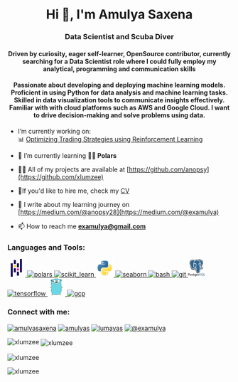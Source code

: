 <h1 align="center">Hi 👋, I'm Amulya Saxena</h1>
<h3 align="center">Data Scientist and Scuba Diver</h3>
<h4 align="center">Driven by curiosity, eager self-learner, OpenSource contributor, currently searching for a Data Scientist role where I could fully employ my analytical, programming and communication skills </h4>
<h4 align="center">Passionate about developing and deploying machine learning models. Proficient in using Python for data analysis and machine learning tasks. Skilled in data visualization tools to communicate insights effectively. Familiar with  with cloud platforms such as AWS and Google Cloud. I want to drive decision-making and solve problems using data. </h4>



- I’m currently working on:\
📊 [Optimizing Trading Strategies using Reinforcement Learning](https://github.com/xlumzee/DSCI-601-Amy)
   

- 🌱 I’m currently learning **🐻‍❄️ Polars** 
- 👨‍💻 All of my projects are available at [https://github.com/anopsy](https://github.com/xlumzee)

- 📑If you'd like to hire me, check my [CV](https://github.com/xlumzee/xlumzee/blob/main/AmulyaS_CV_DS.pdf)

- 📝 I write about my learning journey on [https://medium.com/@anopsy28](https://medium.com/@examulya)

- 📫 How to reach me **examulya@gmail.com**



<h3 align="left">Languages and Tools:</h3>
<p align="left"> <a href="https://pandas.pydata.org/" target="_blank" rel="noreferrer"> <img src="https://raw.githubusercontent.com/devicons/devicon/2ae2a900d2f041da66e950e4d48052658d850630/icons/pandas/pandas-original.svg" alt="pandas" width="40" height="40"/> </a> <a href="https://pola.rs/" target="_blank" rel="noreferrer"> <img src="https://encrypted-tbn3.gstatic.com/images?q=tbn:ANd9GcSTkWJOjG72GkPtWaAZfyjTmxHU16HMtiAsQXx1aCcnKSZ_o7x9" alt="polars" width="160" height="40"/> </a> <a href="https://scikit-learn.org/" target="_blank" rel="noreferrer"> <img src="https://upload.wikimedia.org/wikipedia/commons/0/05/Scikit_learn_logo_small.svg" alt="scikit_learn" width="40" height="40"/> </a> <a href="https://www.python.org" target="_blank" rel="noreferrer"> <img src="https://raw.githubusercontent.com/devicons/devicon/master/icons/python/python-original.svg" alt="python" width="40" height="40"/> </a> <a href="https://seaborn.pydata.org/" target="_blank" rel="noreferrer"> <img src="https://seaborn.pydata.org/_images/logo-mark-lightbg.svg" alt="seaborn" width="40" height="40"/> </a>  <a href="https://www.gnu.org/software/bash/" target="_blank" rel="noreferrer"> <img src="https://www.vectorlogo.zone/logos/gnu_bash/gnu_bash-icon.svg" alt="bash" width="40" height="40"/> </a> <a href="https://git-scm.com/" target="_blank" rel="noreferrer"> <img src="https://www.vectorlogo.zone/logos/git-scm/git-scm-icon.svg" alt="git" width="40" height="40"/> </a> <a href="https://www.postgresql.org" target="_blank" rel="noreferrer"> <img src="https://raw.githubusercontent.com/devicons/devicon/master/icons/postgresql/postgresql-original-wordmark.svg" alt="postgresql" width="40" height="40"/> </a>  <a href="https://www.tensorflow.org" target="_blank" rel="noreferrer"> <img src="https://www.vectorlogo.zone/logos/tensorflow/tensorflow-icon.svg" alt="tensorflow" width="40" height="40"/> </a><a href="https://golang.org" target="_blank" rel="noreferrer"> <img src="https://raw.githubusercontent.com/devicons/devicon/master/icons/go/go-original.svg" alt="go" width="40" height="40"/> </a> <a href="https://cloud.google.com" target="_blank" rel="noreferrer"> <img src="https://www.vectorlogo.zone/logos/google_cloud/google_cloud-icon.svg" alt="gcp" width="40" height="40"/> </a>  </p>

<h3 align="left">Connect with me:</h3>
<p align="left">
<a href="https://linkedin.com/in/amulyasaxena" target="blank"><img align="center" src="https://raw.githubusercontent.com/rahuldkjain/github-profile-readme-generator/master/src/images/icons/Social/linked-in-alt.svg" alt="amulyasaxena" height="30" width="40" /></a>
<a href="https://kaggle.com/amulyas" target="blank"><img align="center" src="https://raw.githubusercontent.com/rahuldkjain/github-profile-readme-generator/master/src/images/icons/Social/kaggle.svg" alt="amulyas" height="30" width="40" /></a>
<a href="https://instagram.com/lumayas" target="blank"><img align="center" src="https://raw.githubusercontent.com/rahuldkjain/github-profile-readme-generator/master/src/images/icons/Social/instagram.svg" alt="lumayas" height="30" width="40" /></a>
<a href="https://medium.com/@examulya" target="blank"><img align="center" src="https://raw.githubusercontent.com/rahuldkjain/github-profile-readme-generator/master/src/images/icons/Social/medium.svg" alt="@examulya" height="30" width="40" /></a>
</p>


<p><img align="left" src="https://github-readme-stats.vercel.app/api/top-langs?username=xlumzee&show_icons=true&locale=en&layout=compact" alt="xlumzee" /></p>

<p>&nbsp;<img align="center" src="https://github-readme-stats.vercel.app/api?username=xlumzee&show_icons=true&locale=en" alt="xlumzee" /></p>

<p><img align="center" src="https://github-readme-streak-stats.herokuapp.com/?user=xlumzee&" alt="xlumzee" /></p>

<p align="left"> <img src="https://komarev.com/ghpvc/?username=xlumzee&label=Profile%20views&color=0e75b6&style=flat" alt="xlumzee" /> </p>

<!-- <p align="left"> <a href="https://github.com/ryo-ma/github-profile-trophy"><img src="https://github-profile-trophy.vercel.app/?username=anopsy" alt="anopsy" /></a> </p> -->


